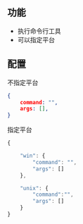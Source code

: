 ## 功能
  - 执行命令行工具
  - 可以指定平台


## 配置

不指定平台
````json
{
    command: "",
    args: [],
}
````

指定平台
````js
{

    "win": {
        "command": "",
        "args": []
    },

    "unix": {
        "command":"",
        "args": []
    }
}
````

